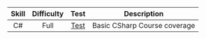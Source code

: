 |Skill|Difficulty|Test|Description|
|:---:|:---:|:---:|---|
|C#|Full|[Test](https://www.sololearn.com/certificates/course/eng/22888310/1080/landscape/png)| Basic CSharp Course coverage| 
